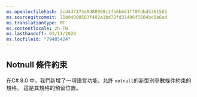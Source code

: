 ```yaml
---
ms.openlocfilehash: 2cd4d7174e0d88998c1fb6bb61ff8fdbd5361565
ms.sourcegitcommit: 21b04008503f402a1bd72fd31496f5604bd8a6ad
ms.translationtype: MT
ms.contentlocale: zh-TW
ms.lasthandoff: 03/11/2020
ms.locfileid: "79485424"
---
```

## <a name="notnull-constraint"></a>Notnull 條件約束

在C# 8.0 中，我們新增了一項語言功能，允許 `notnull`的新型別參數條件約束的規格。 這是其規格的預留位置。
